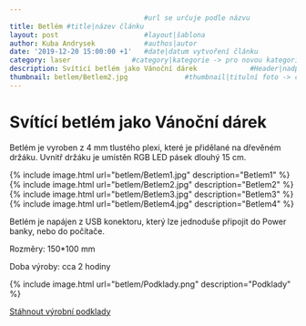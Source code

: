 ```yaml
---
                                 #url se určuje podle názvu
title: Betlém #title|název článku   
layout: post                     #layout|šablona
author: Kuba Andrysek            #authos|autor
date: '2019-12-20 15:00:00 +1'   #date|datum vytvoření článku
category: laser               #category|kategorie -> pro novou kategorii je potřeba vytvořit stránku v "categories"
description: Svítící betlém jako Vánoční dárek             #Header|nadpis
thumbnail: betlem/Betlem2.jpg              #thumbnail|titulní foto -> cesta "/img/blog/**nazev-clanku/Kolo.png**"
--- 
```


# Svítící betlém jako Vánoční dárek

Betlém je vyroben z 4 mm tlustého plexi, které je přidělané na dřevěném držáku. Uvnitř držáku je umístěn RGB LED pásek dlouhý 15 cm.

{% include image.html
url="betlem/Betlem1.jpg"
description="Betlem1"
%}
{% include image.html
url="betlem/Betlem2.jpg"
description="Betlem2"
%}
{% include image.html
url="betlem/Betlem3.jpg"
description="Betlem3"
%}
{% include image.html
url="betlem/Betlem4.jpg"
description="Betlem4"
%}

Betlém je napájen z USB konektoru, který lze jednoduše připojit do Power banky, nebo do počítače.

Rozměry: 150*100 mm

Doba výroby: cca 2 hodiny

{% include image.html
url="betlem/Podklady.png"
description="Podklady"
%}


<a href="{{ site.url }}{{ site.baseurl }}/img/blog/betlem/Betlem.pdf" target="_blank">
  <span style="font-size: 35px; color: #f69801;">
    <i class="fas fa-download"></i>
  </span>Stáhnout výrobní podklady
</a>

